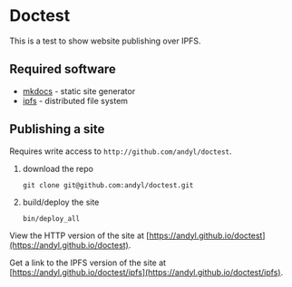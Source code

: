 # Doctest

This is a test to show website publishing over IPFS.

## Required software

- [mkdocs](http://mkdocs.org) - static site generator
- [ipfs](http://ipfs.io) - distributed file system 

## Publishing a site

Requires write access to `http://github.com/andyl/doctest`.

1. download the repo     

    `git clone git@github.com:andyl/doctest.git`

2. build/deploy the site 

    `bin/deploy_all`

View the HTTP version of the site at [https://andyl.github.io/doctest](https://andyl.github.io/doctest).

Get a link to the IPFS version of the site at [https://andyl.github.io/doctest/ipfs](https://andyl.github.io/doctest/ipfs).
